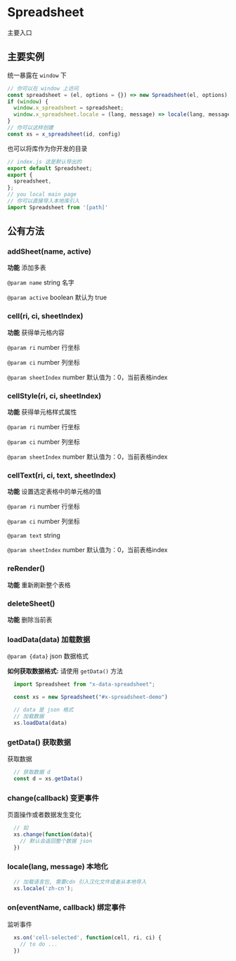 # Spreadsheet

主要入口

## 主要实例

统一暴露在 `window` 下

```javascript
// 你可以在 window 上访问
const spreadsheet = (el, options = {}) => new Spreadsheet(el, options);
if (window) {
  window.x_spreadsheet = spreadsheet;
  window.x_spreadsheet.locale = (lang, message) => locale(lang, message);
}
// 你可以这样创建
const xs = x_spreadsheet(id, config)
```

也可以将库作为你开发的目录

```js
// index.js 这是默认导出的
export default Spreadsheet;
export {
  spreadsheet,
};
// you local main page
// 你可以直接导入本地库引入
import Spreadsheet from '[path]'
```

## 公有方法

### addSheet(name, active)

**功能** 添加多表

`@param name` string 名字

`@param active` boolean 默认为 true

### cell(ri, ci, sheetIndex)

**功能** 获得单元格内容

`@param ri` number 行坐标

`@param ci` number 列坐标

`@param sheetIndex` number 默认值为：0，当前表格index

### cellStyle(ri, ci, sheetIndex)

**功能** 获得单元格样式属性

`@param ri` number 行坐标

`@param ci` number 列坐标

`@param sheetIndex` number 默认值为：0，当前表格index

### cellText(ri, ci, text, sheetIndex)

**功能** 设置选定表格中的单元格的值

`@param ri` number 行坐标

`@param ci` number 列坐标

`@param text` string

`@param sheetIndex` number 默认值为：0，当前表格index

### reRender()

**功能** 重新刷新整个表格

### deleteSheet()

**功能** 删除当前表

### loadData(data) 加载数据

`@param {data}` json 数据格式

**如何获取数据格式:** 请使用 `getData()` 方法

```js
  import Spreadsheet from "x-data-spreadsheet";

  const xs = new Spreadsheet("#x-spreadsheet-demo")

  // data 是 json 格式
  // 加载数据
  xs.loadData(data)

```

### getData() 获取数据

获取数据

```js
  // 获取数据 d
  const d = xs.getData()
```

### change(callback) 变更事件

页面操作或者数据发生变化

```js
  // 如
  xs.change(function(data){
    // 默认会返回整个数据 json
  })
```

### locale(lang, message) 本地化

```js
  // 加载语言包, 需要cdn 引入汉化文件或者从本地导入
  xs.locale('zh-cn');
```

### on(eventName, callback) 绑定事件

监听事件

```js
  xs.on('cell-selected', function(cell, ri, ci) {
    // to do ...
  })
```
